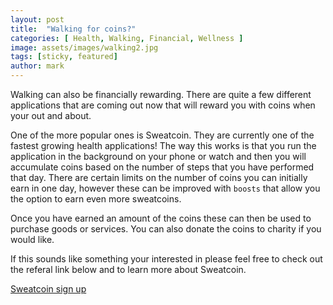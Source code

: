 ```yaml
---
layout: post
title:  "Walking for coins?"
categories: [ Health, Walking, Financial, Wellness ]
image: assets/images/walking2.jpg
tags: [sticky, featured]
author: mark
---
```

Walking can also be financially rewarding. There are quite a few different applications that are coming out now that will reward you with coins when your out and about.

One of the more popular ones is Sweatcoin. They are currently one of the fastest growing health applications! The way this works is that you run the application in the background on your phone or watch and then you will accumulate coins based on the number of steps that you have performed that day. There are certain limits on the number of coins you can initially earn in one day, however these can be improved with `boosts` that allow you the option to earn even more sweatcoins.

Once you have earned an amount of the coins these can then be used to purchase goods or services. You can also donate the coins to charity if you would like.

If this sounds like something your interested in please feel free to check out the referal link below and to learn more about Sweatcoin.

[Sweatcoin sign up](https://sc.healthwellmercantile.co.uk)
